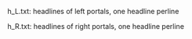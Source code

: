 h_L.txt: headlines of left portals, one headline perline

h_R.txt: headlines of right portals, one headline perline
